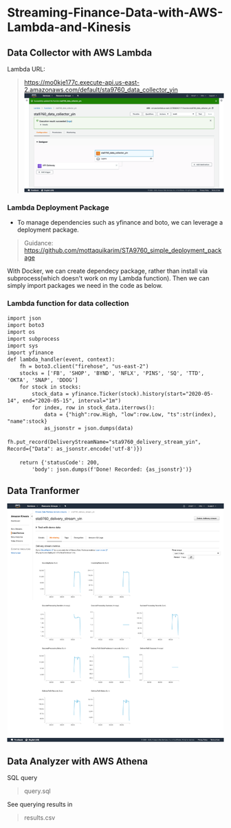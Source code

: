 # Streaming-Finance-Data-with-AWS-Lambda-and-Kinesis

## Data Collector with AWS Lambda
Lambda URL:
> https://mo0kje177c.execute-api.us-east-2.amazonaws.com/default/sta9760_data_collector_yin
![Alt text](https://github.com/AnnyYin/Streaming-Finance-Data-with-AWS-Lambda-and-Kinesis/blob/master/Screenshot/sta9760_data_collector_yin%20-%20Lambda%20-%20us-east-2.console.aws.amazon.com.png)

### Lambda Deployment Package
* To manage dependencies such as yfinance and boto, we can leverage a deployment package.
> Guidance: https://github.com/mottaquikarim/STA9760_simple_deployment_package

With Docker, we can create dependecy package, rather than install via subprocess(which doesn't work on my Lambda function). Then we can simply import packages we need in the code as below.

### Lambda function for data collection

    import json
    import boto3    
    import os
    import subprocess
    import sys
    import yfinance
    def lambda_handler(event, context):
        fh = boto3.client("firehose", "us-east-2")
        stocks = ['FB', 'SHOP', 'BYND', 'NFLX', 'PINS', 'SQ', 'TTD', 'OKTA', 'SNAP', 'DDOG']
        for stock in stocks:
            stock_data = yfinance.Ticker(stock).history(start="2020-05-14", end="2020-05-15", interval="1m")
            for index, row in stock_data.iterrows():
                data = {"high":row.High, "low":row.Low, "ts":str(index), "name":stock}
                as_jsonstr = json.dumps(data)
                fh.put_record(DeliveryStreamName="sta9760_delivery_stream_yin", Record={"Data": as_jsonstr.encode('utf-8')})
                
        return {'statusCode': 200,
            'body': json.dumps(f'Done! Recorded: {as_jsonstr}')}

## Data Tranformer
![Alt text](https://github.com/AnnyYin/Streaming-Finance-Data-with-AWS-Lambda-and-Kinesis/blob/master/Screenshot/Amazon%20Kinesis%20Firehose%20-%20us-east-2.console.aws.amazon.com.png)


## Data Analyzer with AWS Athena
SQL query
> query.sql
    
See querying results in 
> results.csv

